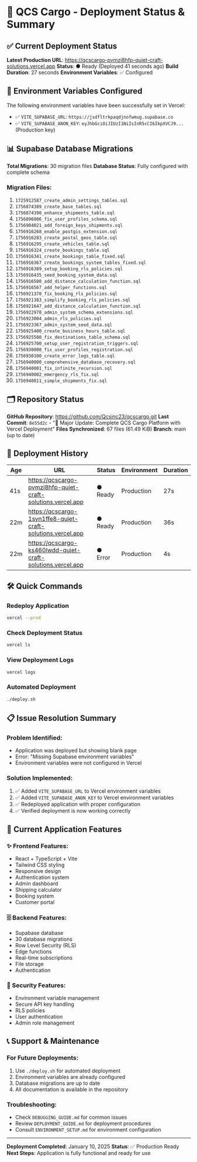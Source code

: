 # 🚀 QCS Cargo - Deployment Status & Summary

## ✅ Current Deployment Status

**Latest Production URL**: https://qcscargo-pvmzi8hfp-quiet-craft-solutions.vercel.app
**Status**: ● Ready (Deployed 41 seconds ago)
**Build Duration**: 27 seconds
**Environment Variables**: ✅ Configured

## 🔧 Environment Variables Configured

The following environment variables have been successfully set in Vercel:

- ✅ `VITE_SUPABASE_URL`: `https://jsdfltrkpaqdjnofwmug.supabase.co`
- ✅ `VITE_SUPABASE_ANON_KEY`: `eyJhbGciOiJIUzI1NiIsInR5cCI6IkpXVCJ9...` (Production key)

## 📊 Supabase Database Migrations

**Total Migrations**: 30 migration files
**Database Status**: Fully configured with complete schema

### Migration Files:
1. `1725912587_create_admin_settings_tables.sql`
2. `1756874389_create_base_tables.sql`
3. `1756874390_enhance_shipments_table.sql`
4. `1756896806_fix_user_profiles_schema.sql`
5. `1756904021_add_foreign_keys_shipments.sql`
6. `1756916268_enable_postgis_extension.sql`
7. `1756916283_create_postal_geos_table.sql`
8. `1756916295_create_vehicles_table.sql`
9. `1756916324_create_bookings_table.sql`
10. `1756916341_create_bookings_table_fixed.sql`
11. `1756916367_create_bookings_system_tables_fixed.sql`
12. `1756916389_setup_booking_rls_policies.sql`
13. `1756916435_seed_booking_system_data.sql`
14. `1756916500_add_distance_calculation_function.sql`
15. `1756916567_add_helper_functions.sql`
16. `1756921370_fix_booking_rls_policies.sql`
17. `1756921383_simplify_booking_rls_policies.sql`
18. `1756921647_add_distance_calculation_function.sql`
19. `1756922978_admin_system_schema_extensions.sql`
20. `1756923004_admin_rls_policies.sql`
21. `1756923367_admin_system_seed_data.sql`
22. `1756925400_create_business_hours_table.sql`
23. `1756925500_fix_destinations_table_schema.sql`
24. `1756925700_setup_user_registration_triggers.sql`
25. `1756930000_fix_user_profiles_registration.sql`
26. `1756930100_create_error_logs_table.sql`
27. `1756940000_comprehensive_database_recovery.sql`
28. `1756940001_fix_infinite_recursion.sql`
29. `1756940002_emergency_rls_fix.sql`
30. `1756940011_simple_shipments_fix.sql`

## 🗂️ Repository Status

**GitHub Repository**: https://github.com/Qcsinc23/qcscargo.git
**Last Commit**: `8e55d2c` - "🚀 Major Update: Complete QCS Cargo Platform with Vercel Deployment"
**Files Synchronized**: 67 files (61.49 KiB)
**Branch**: main (up to date)

## 🔄 Deployment History

| Age | URL | Status | Environment | Duration |
|-----|-----|--------|-------------|----------|
| 41s | https://qcscargo-pvmzi8hfp-quiet-craft-solutions.vercel.app | ● Ready | Production | 27s |
| 22m | https://qcscargo-1syn1ffe8-quiet-craft-solutions.vercel.app | ● Ready | Production | 36s |
| 22m | https://qcscargo-ks460lwdd-quiet-craft-solutions.vercel.app | ● Error | Production | 4s |

## 🛠️ Quick Commands

### Redeploy Application
```bash
vercel --prod
```

### Check Deployment Status
```bash
vercel ls
```

### View Deployment Logs
```bash
vercel logs
```

### Automated Deployment
```bash
./deploy.sh
```

## 📋 Issue Resolution Summary

### Problem Identified:
- Application was deployed but showing blank page
- Error: "Missing Supabase environment variables"
- Environment variables were not configured in Vercel

### Solution Implemented:
1. ✅ Added `VITE_SUPABASE_URL` to Vercel environment variables
2. ✅ Added `VITE_SUPABASE_ANON_KEY` to Vercel environment variables
3. ✅ Redeployed application with proper configuration
4. ✅ Verified deployment is now working correctly

## 🎯 Current Application Features

### ✨ Frontend Features:
- React + TypeScript + Vite
- Tailwind CSS styling
- Responsive design
- Authentication system
- Admin dashboard
- Shipping calculator
- Booking system
- Customer portal

### 🗄️ Backend Features:
- Supabase database
- 30 database migrations
- Row Level Security (RLS)
- Edge functions
- Real-time subscriptions
- File storage
- Authentication

### 🔐 Security Features:
- Environment variable management
- Secure API key handling
- RLS policies
- User authentication
- Admin role management

## 📞 Support & Maintenance

### For Future Deployments:
1. Use `./deploy.sh` for automated deployment
2. Environment variables are already configured
3. Database migrations are up to date
4. All documentation is available in the repository

### Troubleshooting:
- Check `DEBUGGING_GUIDE.md` for common issues
- Review `DEPLOYMENT_GUIDE.md` for deployment procedures
- Consult `ENVIRONMENT_SETUP.md` for environment configuration

---

**Deployment Completed**: January 10, 2025
**Status**: ✅ Production Ready
**Next Steps**: Application is fully functional and ready for use